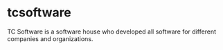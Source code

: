 # tcsoftware
TC Software is a software house who developed all software for different companies and organizations.
